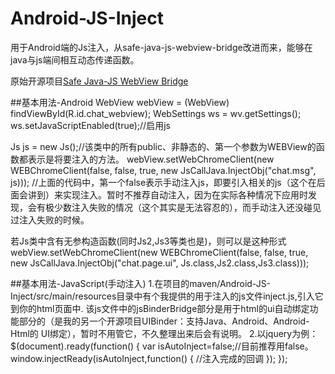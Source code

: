 # Android-JS-Inject
用于Android端的Js注入，从safe-java-js-webview-bridge改进而来，能够在java与js端间相互动态传递函数。

原始开源项目[Safe Java-JS WebView Bridge](https://github.com/pedant/safe-java-js-webview-bridge)

##基本用法-Android
 WebView webView = (WebView) findViewById(R.id.chat_webview);
 WebSettings ws = wv.getSettings();
 ws.setJavaScriptEnabled(true);//启用js
 
 Js js = new Js();//该类中的所有public、非静态的、第一个参数为WEBView的函数都表示是将要注入的方法。
 webView.setWebChromeClient(new WEBChromeClient(false, false, true,
                    new JsCallJava.InjectObj("chat.msg", js)));
  //上面的代码中，第一个false表示手动注入js，即要引入相关的js（这个在后面会讲到）来实现注入。暂时不推荐自动注入，因为在实际各种情况下应用时发现，会有极少数注入失败的情况（这个其实是无法容忍的），而手动注入还没碰见过注入失败的时候。
                    
  若Js类中含有无参构造函数(同时Js2,Js3等类也是)，则可以是这种形式
    webView.setWebChromeClient(new WEBChromeClient(false, false, true,
                    new JsCallJava.InjectObj("chat.page.ui", Js.class,Js2.class,Js3.class)));

##基本用法-JavaScript(手动注入)
1.在项目的maven/Android-JS-Inject/src/main/resources目录中有个我提供的用于注入的js文件inject.js,引入它到你的html页面中.
该js文件中的jsBinderBridge部分是用于html的ui自动绑定功能部分的（是我的另一个开源项目UIBinder：支持Java、Android、Android-Html的
UI绑定），暂时不用管它，不久整理出来后会有说明。
2.以jquery为例：
$(document).ready(function() {
    var isAutoInject=false;//目前推荐用false。
		window.injectReady(isAutoInject,function() {
					//注入完成的回调
		});
});


  
